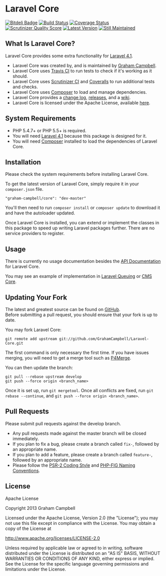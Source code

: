 Laravel Core
============


[![Bitdeli Badge](https://d2weczhvl823v0.cloudfront.net/GrahamCampbell/Laravel-Core/trend.png)](https://bitdeli.com/free "Bitdeli Badge")
[![Build Status](https://travis-ci.org/GrahamCampbell/Laravel-Core.png?branch=develop)](https://travis-ci.org/GrahamCampbell/Laravel-Core)
[![Coverage Status](https://coveralls.io/repos/GrahamCampbell/Laravel-Core/badge.png?branch=develop)](https://coveralls.io/r/GrahamCampbell/Laravel-Core)
[![Scrutinizer Quality Score](https://scrutinizer-ci.com/g/GrahamCampbell/Laravel-Core/badges/quality-score.png?s=8b83d4d22d5af457e6313d26c037fffef76b85d0)](https://scrutinizer-ci.com/g/GrahamCampbell/Laravel-Core)
[![Latest Version](https://poser.pugx.org/graham-campbell/core/v/stable.png)](https://packagist.org/packages/graham-campbell/core)
[![Still Maintained](http://stillmaintained.com/GrahamCampbell/Laravel-Core.png)](http://stillmaintained.com/GrahamCampbell/Laravel-Core)


## What Is Laravel Core?

Laravel Core provides some extra functionality for [Laravel 4.1](http://laravel.com).  

* Laravel Core was created by, and is maintained by [Graham Campbell](https://github.com/GrahamCampbell).  
* Laravel Core uses [Travis CI](https://travis-ci.org/GrahamCampbell/Laravel-Core) to run tests to check if it's working as it should.  
* Laravel Core uses [Scrutinizer CI](https://scrutinizer-ci.com/g/GrahamCampbell/Laravel-Core) and [Coveralls](https://coveralls.io/r/GrahamCampbell/Laravel-Core) to run additional tests and checks.  
* Laravel Core uses [Composer](https://getcomposer.org) to load and manage dependencies.  
* Laravel Core provides a [change log](https://github.com/GrahamCampbell/Laravel-Core/blob/develop/CHANGELOG.md), [releases](https://github.com/GrahamCampbell/Laravel-Core/releases), and a [wiki](https://github.com/GrahamCampbell/Laravel-Core/wiki).  
* Laravel Core is licensed under the Apache License, available [here](https://github.com/GrahamCampbell/Laravel-Core/blob/develop/LICENSE.md).  


## System Requirements

* PHP 5.4.7+ or PHP 5.5+ is required.  
* You will need [Laravel 4.1](http://laravel.com) because this package is designed for it.  
* You will need [Composer](https://getcomposer.org) installed to load the dependencies of Laravel Core.  


## Installation

Please check the system requirements before installing Laravel Core.  

To get the latest version of Laravel Core, simply require it in your `composer.json` file.  

`"graham-campbell/core": "dev-master"`  

You'll then need to run `composer install` or `composer update` to download it and have the autoloader updated.  

Once Laravel Core is installed, you can extend or implement the classes in this package to speed up writing Laravel packages further. There are no service providers to register.  


## Usage

There is currently no usage documentation besides the [API Documentation](http://grahamcampbell.github.io/Laravel-Core
) for Laravel Core.  

You may see an example of implementation in [Laravel Queuing](https://github.com/GrahamCampbell/Laravel-Queuing) or [CMS Core](https://github.com/GrahamCampbell/CMS-Core).  


## Updating Your Fork

The latest and greatest source can be found on [GitHub](https://github.com/GrahamCampbell/Laravel-Core).  
Before submitting a pull request, you should ensure that your fork is up to date.  

You may fork Laravel Core:  

    git remote add upstream git://github.com/GrahamCampbell/Laravel-Core.git

The first command is only necessary the first time. If you have issues merging, you will need to get a merge tool such as [P4Merge](http://perforce.com/product/components/perforce_visual_merge_and_diff_tools).  

You can then update the branch:  

    git pull --rebase upstream develop
    git push --force origin <branch_name>

Once it is set up, run `git mergetool`. Once all conflicts are fixed, run `git rebase --continue`, and `git push --force origin <branch_name>`.  


## Pull Requests

Please submit pull requests against the develop branch.  

* Any pull requests made against the master branch will be closed immediately.  
* If you plan to fix a bug, please create a branch called `fix-`, followed by an appropriate name.  
* If you plan to add a feature, please create a branch called `feature-`, followed by an appropriate name.  
* Please follow the [PSR-2 Coding Style](https://github.com/php-fig/fig-standards/blob/master/accepted/PSR-2-coding-style-guide.md) and [PHP-FIG Naming Conventions](https://github.com/php-fig/fig-standards/blob/master/bylaws/002-psr-naming-conventions.md).  


## License

Apache License  

Copyright 2013 Graham Campbell  

Licensed under the Apache License, Version 2.0 (the "License");
you may not use this file except in compliance with the License.
You may obtain a copy of the License at  

 http://www.apache.org/licenses/LICENSE-2.0  

Unless required by applicable law or agreed to in writing, software
distributed under the License is distributed on an "AS IS" BASIS,
WITHOUT WARRANTIES OR CONDITIONS OF ANY KIND, either express or implied.
See the License for the specific language governing permissions and
limitations under the License.  
